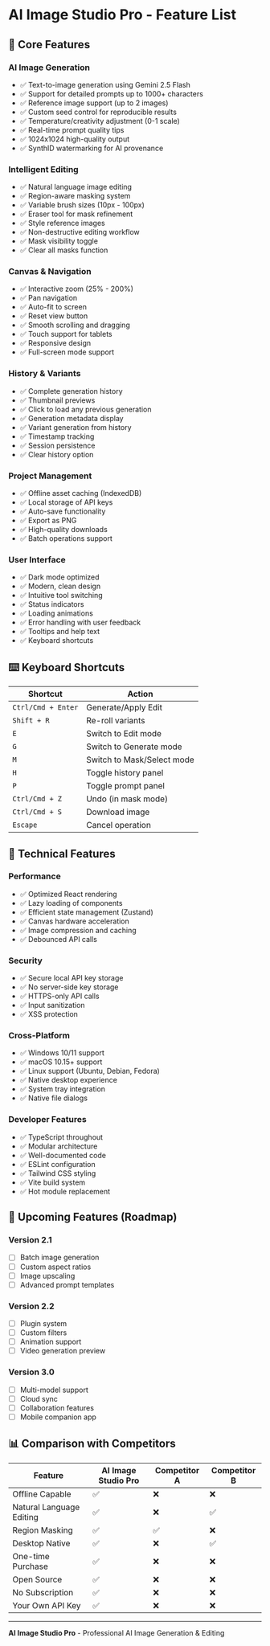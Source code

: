 # AI Image Studio Pro - Feature List

## 🎨 Core Features

### AI Image Generation
- ✅ Text-to-image generation using Gemini 2.5 Flash
- ✅ Support for detailed prompts up to 1000+ characters
- ✅ Reference image support (up to 2 images)
- ✅ Custom seed control for reproducible results
- ✅ Temperature/creativity adjustment (0-1 scale)
- ✅ Real-time prompt quality tips
- ✅ 1024x1024 high-quality output
- ✅ SynthID watermarking for AI provenance

### Intelligent Editing
- ✅ Natural language image editing
- ✅ Region-aware masking system
- ✅ Variable brush sizes (10px - 100px)
- ✅ Eraser tool for mask refinement
- ✅ Style reference images
- ✅ Non-destructive editing workflow
- ✅ Mask visibility toggle
- ✅ Clear all masks function

### Canvas & Navigation
- ✅ Interactive zoom (25% - 200%)
- ✅ Pan navigation
- ✅ Auto-fit to screen
- ✅ Reset view button
- ✅ Smooth scrolling and dragging
- ✅ Touch support for tablets
- ✅ Responsive design
- ✅ Full-screen mode support

### History & Variants
- ✅ Complete generation history
- ✅ Thumbnail previews
- ✅ Click to load any previous generation
- ✅ Generation metadata display
- ✅ Variant generation from history
- ✅ Timestamp tracking
- ✅ Session persistence
- ✅ Clear history option

### Project Management
- ✅ Offline asset caching (IndexedDB)
- ✅ Local storage of API keys
- ✅ Auto-save functionality
- ✅ Export as PNG
- ✅ High-quality downloads
- ✅ Batch operations support

### User Interface
- ✅ Dark mode optimized
- ✅ Modern, clean design
- ✅ Intuitive tool switching
- ✅ Status indicators
- ✅ Loading animations
- ✅ Error handling with user feedback
- ✅ Tooltips and help text
- ✅ Keyboard shortcuts

## ⌨️ Keyboard Shortcuts

| Shortcut | Action |
|----------|--------|
| `Ctrl/Cmd + Enter` | Generate/Apply Edit |
| `Shift + R` | Re-roll variants |
| `E` | Switch to Edit mode |
| `G` | Switch to Generate mode |
| `M` | Switch to Mask/Select mode |
| `H` | Toggle history panel |
| `P` | Toggle prompt panel |
| `Ctrl/Cmd + Z` | Undo (in mask mode) |
| `Ctrl/Cmd + S` | Download image |
| `Escape` | Cancel operation |

## 🔧 Technical Features

### Performance
- ✅ Optimized React rendering
- ✅ Lazy loading of components
- ✅ Efficient state management (Zustand)
- ✅ Canvas hardware acceleration
- ✅ Image compression and caching
- ✅ Debounced API calls

### Security
- ✅ Secure local API key storage
- ✅ No server-side key storage
- ✅ HTTPS-only API calls
- ✅ Input sanitization
- ✅ XSS protection

### Cross-Platform
- ✅ Windows 10/11 support
- ✅ macOS 10.15+ support
- ✅ Linux support (Ubuntu, Debian, Fedora)
- ✅ Native desktop experience
- ✅ System tray integration
- ✅ Native file dialogs

### Developer Features
- ✅ TypeScript throughout
- ✅ Modular architecture
- ✅ Well-documented code
- ✅ ESLint configuration
- ✅ Tailwind CSS styling
- ✅ Vite build system
- ✅ Hot module replacement

## 🚀 Upcoming Features (Roadmap)

### Version 2.1
- [ ] Batch image generation
- [ ] Custom aspect ratios
- [ ] Image upscaling
- [ ] Advanced prompt templates

### Version 2.2
- [ ] Plugin system
- [ ] Custom filters
- [ ] Animation support
- [ ] Video generation preview

### Version 3.0
- [ ] Multi-model support
- [ ] Cloud sync
- [ ] Collaboration features
- [ ] Mobile companion app

## 📊 Comparison with Competitors

| Feature | AI Image Studio Pro | Competitor A | Competitor B |
|---------|-------------------|--------------|--------------|
| Offline Capable | ✅ | ❌ | ❌ |
| Natural Language Editing | ✅ | ❌ | ✅ |
| Region Masking | ✅ | ✅ | ❌ |
| Desktop Native | ✅ | ❌ | ✅ |
| One-time Purchase | ✅ | ❌ | ❌ |
| Open Source | ✅ | ❌ | ❌ |
| No Subscription | ✅ | ❌ | ❌ |
| Your Own API Key | ✅ | ❌ | ❌ |

---

**AI Image Studio Pro** - Professional AI Image Generation & Editing